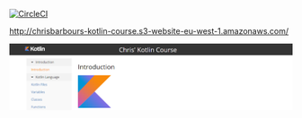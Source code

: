 [![CircleCI](https://circleci.com/gh/chrisbarbour/learn-kotlin-course/tree/master.svg?style=svg)](https://circleci.com/gh/chrisbarbour/learn-kotlin-course/tree/master)

http://chrisbarbours-kotlin-course.s3-website-eu-west-1.amazonaws.com/

![Screenshot](public/screenshot.PNG)
